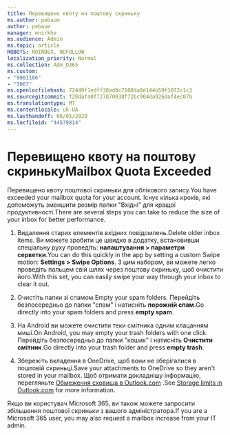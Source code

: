 ```yaml
---
title: Перевищено квоту на поштову скриньку
ms.author: pebaum
author: pebaum
manager: mnirkhe
ms.audience: Admin
ms.topic: article
ROBOTS: NOINDEX, NOFOLLOW
localization_priority: Normal
ms.collection: Adm_O365
ms.custom:
- "9001106"
- "3067"
ms.openlocfilehash: 72449f1edff38ad0c7100da0d144b59f3072c1c3
ms.sourcegitcommit: f28dafa0f727870038f72bc904da926daf4ec07b
ms.translationtype: MT
ms.contentlocale: uk-UA
ms.lasthandoff: 06/05/2020
ms.locfileid: "44579814"
---
```

# <a name="mailbox-quota-exceeded"></a><span data-ttu-id="65e17-102">Перевищено квоту на поштову скриньку</span><span class="sxs-lookup"><span data-stu-id="65e17-102">Mailbox Quota Exceeded</span></span>

<span data-ttu-id="65e17-103">Перевищено квоту поштової скриньки для облікового запису.</span><span class="sxs-lookup"><span data-stu-id="65e17-103">You have exceeded your mailbox quota for your account.</span></span> <span data-ttu-id="65e17-104">Існує кілька кроків, які допоможуть зменшити розмір папки "Вхідні" для кращої продуктивності.</span><span class="sxs-lookup"><span data-stu-id="65e17-104">There are several steps you can take to reduce the size of your inbox for better performance.</span></span>

1. <span data-ttu-id="65e17-105">Видалення старих елементів вхідних повідомлень.</span><span class="sxs-lookup"><span data-stu-id="65e17-105">Delete older inbox items.</span></span> <span data-ttu-id="65e17-106">Ви можете зробити це швидко в додатку, встановивши спеціальну руху проведіть: **налаштування > параметри серветки**.</span><span class="sxs-lookup"><span data-stu-id="65e17-106">You can do this quickly in the app by setting a custom Swipe motion: **Settings > Swipe Options**.</span></span> <span data-ttu-id="65e17-107">З цим набором, ви можете легко проведіть пальцем свій шлях через поштову скриньку, щоб очистити його.</span><span class="sxs-lookup"><span data-stu-id="65e17-107">With this set, you can easily swipe your way through your inbox to clear it out.</span></span>

2. <span data-ttu-id="65e17-108">Очистіть папки зі спамом.</span><span class="sxs-lookup"><span data-stu-id="65e17-108">Empty your spam folders.</span></span> <span data-ttu-id="65e17-109">Перейдіть безпосередньо до папки "спам" і натисніть **порожній спам**.</span><span class="sxs-lookup"><span data-stu-id="65e17-109">Go directly into your spam folders and press **empty spam**.</span></span>

3. <span data-ttu-id="65e17-110">На Android ви можете очистити теки смітника одним клацанням миші.</span><span class="sxs-lookup"><span data-stu-id="65e17-110">On Android, you may empty your trash folders with one click.</span></span> <span data-ttu-id="65e17-111">Перейдіть безпосередньо до папки "кошик" і натисніть **Очистити смітник**.</span><span class="sxs-lookup"><span data-stu-id="65e17-111">Go directly into your trash folder and press **empty trash**.</span></span> 

4. <span data-ttu-id="65e17-112">Збережіть вкладення в OneDrive, щоб вони не зберігалися в поштовій скриньці.</span><span class="sxs-lookup"><span data-stu-id="65e17-112">Save your attachments to OneDrive so they aren't stored in your mailbox.</span></span> <span data-ttu-id="65e17-113">Щоб отримати докладнішу інформацію, перегляньте [Обмеження сховища в Outlook.com](https://support.office.com/article/storage-limits-in-outlook-com-7ac99134-69e5-4619-ac0b-2d313bba5e9e) .</span><span class="sxs-lookup"><span data-stu-id="65e17-113">See [Storage limits in Outlook.com](https://support.office.com/article/storage-limits-in-outlook-com-7ac99134-69e5-4619-ac0b-2d313bba5e9e) for more information.</span></span> 

<span data-ttu-id="65e17-114">Якщо ви користувач Microsoft 365, ви також можете запросити збільшення поштової скриньки з вашого адміністратора.</span><span class="sxs-lookup"><span data-stu-id="65e17-114">If you are a Microsoft 365 user, you may also request a mailbox increase from your IT admin.</span></span>